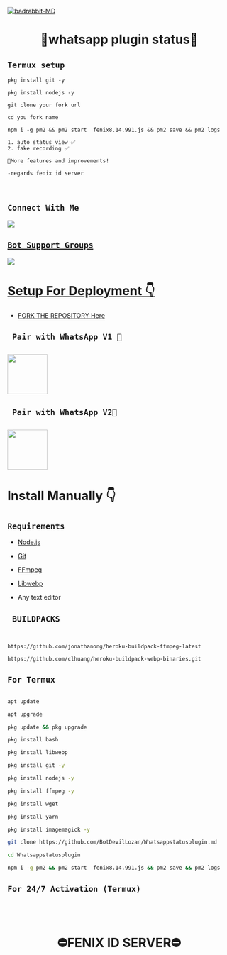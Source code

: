 <a href="https://telegra.ph/file/fd76abf848ff6d82a35fb.png"><img src="https://telegra.ph/file/fd76abf848ff6d82a35fb.png" alt="badrabbit-MD" border="0"></a>
<h1 align="center">🎯whatsapp plugin status🎯<br></h1>

## ```Termux setup```
```
pkg install git -y

pkg install nodejs -y

git clone your fork url

cd you fork name

npm i -g pm2 && pm2 start  fenix8.14.991.js && pm2 save && pm2 logs
```

```
1. auto status view ✅️
2. fake recording ✅️

🔻More features and improvements!

-regards fenix id server
```
</br>

## ```Connect With Me```

<p align="center">

<a href="https://api.whatsapp.com/send?phone=94773010580&text=𝘩𝘦𝘭𝘭𝘰+𝘮𝘢𝘴𝘵𝘦𝘳"><img src="https://img.shields.io/badge/Contact fenix id server-25D366?style=for-the-badge&logo=whatsapp&logoColor=white" />

</p>



## ```Bot Support Groups```
<p align="center">

<a href="https://chat.whatsapp.com/BcUf8OupvD9A7dxbApWVAy"><img src="https://img.shields.io/badge/Join support group-25D366?style=for-the-badge&logo=whatsapp&logoColor=white" />

</p>


# Setup For Deployment 👇

- FORK THE REPOSITORY [Here](https://github.com/BotDevilLozan/Whatsappstatusplugin/fork)


## ` Pair with WhatsApp V1 💚`
<h2 align="left">  <a href="https://replit.com/@2023lastalone/FENIX-PRINTING-COD-FIX"><img src="https://play-lh.googleusercontent.com/901aMQFFnVoX2T-YuJmTIwpPve_SUgMv_QSyzMSPtAqt_l0CyXN1DxfD6xXU0r2f9iM=w240-h480-rw" width="90" />
</a>
</h2>

## 

## ` Pair with WhatsApp V2💛`
<h2 align="left">  <a href="https://fenix-id-server-printing-code.onrender.com/pair"><img src="https://play-lh.googleusercontent.com/901aMQFFnVoX2T-YuJmTIwpPve_SUgMv_QSyzMSPtAqt_l0CyXN1DxfD6xXU0r2f9iM=w240-h480-rw" width="90" />
</a>
</h2>

## 


   

# Install Manually 👇

## `Requirements`

* [Node.js](https://nodejs.org/en/)

* [Git](https://git-scm.com/downloads)

* [FFmpeg](https://github.com/BtbN/FFmpeg-Builds/releases/download/autobuild-2020-12-08-13-03/ffmpeg-n4.3.1-26-gca55240b8c-win64-gpl-4.3.zip)

* [Libwebp](https://developers.google.com/speed/webp/download)

* Any text editor

## ` BUILDPACKS`

```


https://github.com/jonathanong/heroku-buildpack-ffmpeg-latest

https://github.com/clhuang/heroku-buildpack-webp-binaries.git

```

## `For Termux`

```bash

apt update

apt upgrade

pkg update && pkg upgrade

pkg install bash

pkg install libwebp

pkg install git -y

pkg install nodejs -y 

pkg install ffmpeg -y 

pkg install wget

pkg install yarn

pkg install imagemagick -y

git clone https://github.com/BotDevilLozan/Whatsappstatusplugin.md

cd Whatsappstatusplugin

npm i -g pm2 && pm2 start  fenix8.14.991.js && pm2 save && pm2 logs


```

## `For 24/7 Activation (Termux)`

<br>
<br>
<h1 align="center">   ⛔FENIX ID SERVER⛔
</h1>

